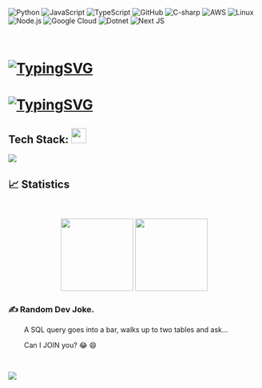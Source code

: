 ![Python](https://img.shields.io/badge/-Python-000?&logo=Python)
![JavaScript](https://img.shields.io/badge/-JavaScript-000?&logo=JavaScript)
![TypeScript](https://img.shields.io/badge/-TypeScript-000?&logo=TypeScript)
![GitHub](https://img.shields.io/badge/-GitHub-000?&logo=GitHub)
![C-sharp](https://img.shields.io/badge/-Csharp-000?&logo=csharp)
![AWS](https://img.shields.io/badge/-AWS-000?&logo=Amazon-AWS&logoColor=F90)
![Linux](https://img.shields.io/badge/-Linux-000?&logo=ubuntu)
![Node.js](https://img.shields.io/badge/-Node.js-000?&logo=node.js)
![Google Cloud](https://img.shields.io/badge/-GoogleCloud-000?&logo=GoogleCloud)
![Dotnet](https://img.shields.io/badge/-dotnet-000?&logo=dotnet)
![Next JS](https://img.shields.io/badge/c-000?&logo=c)

<br>

# [![TypingSVG](https://readme-typing-svg.demolab.com?lines=Hey!+You+Are+Welcome+To+My+Profile;My+Name+Is+Elvis+Earl;I+Am+Passionate+About+Coding;a+Fullstack+Software+Engineer;I+am+from+Nairobi+Kenya)](https://git.io/typing-svg)

# [![TypingSVG](https://readme-typing-svg.demolab.com?lines=Hey!+You+Are+Welcome+To+My+Profile;My+Name+Is+Elvis+Earl;I+Am+Passionate+About+Coding;a+Fullstack+Software+Engineer;I+am+from+Nairobi+Kenya)](https://git.io/typing-svg)


## <b> Tech Stack:  </b><img src="https://media2.giphy.com/media/QssGEmpkyEOhBCb7e1/giphy.gif?cid=ecf05e47a0n3gi1bfqntqmob8g9aid1oyj2wr3ds3mg700bl&rid=giphy.gif" width ="30">
<p align="left">
  <a herf="https://github.com/the1Riddle">
    <img src="https://skillicons.dev/icons?i=c,cs,cmake,github,git,visualstudio,vim,mysql,bash,linux,dotnet,wordpress,docker&perline=13" />
  </a>
</p>

## 📈 Statistics

<br>
<p align="center">
    <a href="https://github.com/anuraghazra/github-readme-stats" target="_blank"><img height="145em" src="https://github-readme-stats.vercel.app/api?username=the-1Riddle&show_icons=true&bg_color=00000000&hide_border=true&hide_title=true&alt="GitHub statistics"></a>
    <a href="https://github.com/anuraghazra/github-readme-stats" target="_blank" target="_blank"><img height="145em" src="https://github-readme-stats.vercel.app/api/top-langs/?username=the-1Riddle&layout=compact&bg_color=00000000&hide_border=true&hide_title=true&hide=shaderlab"></a>
</p>

### ✍️ Random Dev Joke.

  &nbsp; &nbsp; &nbsp; &nbsp; A SQL query goes into a bar, walks up to two tables and ask...
  
  &nbsp; &nbsp; &nbsp; &nbsp; Can I JOIN you? 😂 😄

<br>

![](https://komarev.com/ghpvc/?username=the-1Riddle&style=plastic&color=blue&label=PROFILE+VIEWS)

<!---
the-1Riddle/the-1Riddle is a ✨ special ✨ repository because its `README.md` (this file) appears on your GitHub profile.
You can click the Preview link to take a look at your changes
--->

